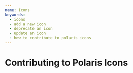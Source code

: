 ```yaml
---
name: Icons
keywords:
  - icons
  - add a new icon
  - deprecate an icon
  - update an icon
  - how to contribute to polaris icons
---
```


# Contributing to Polaris Icons

